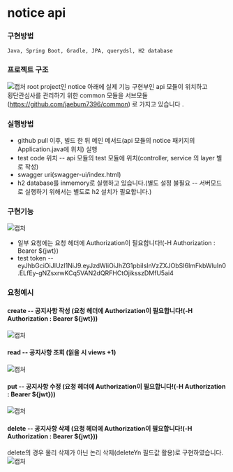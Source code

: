 # notice api

### 구현방법
```
Java, Spring Boot, Gradle, JPA, querydsl, H2 database
```

### 프로젝트 구조
![캡처](https://github.com/jaebum7396/notice/assets/38182229/0bee95a5-af5b-4191-b498-f02a7b95cd4a)
root project인 notice 아래에 실제 기능 구현부인 api 모듈이 위치하고  
횡단관심사를 관리하기 위한 common 모듈을 서브모듈 (https://github.com/jaebum7396/common) 로 가지고 있습니다 .

### 실행방법
* github pull 이후, 빌드 한 뒤 메인 메서드(api 모듈의 notice 패키지의 Application.java에 위치) 실행
* test code 위치 -- api 모듈의 test 모듈에 위치(controller, service 의 layer 별로 작성)
* swagger uri(swagger-ui/index.html)
* h2 database를 inmemory로 실행하고 있습니다.(별도 설정 불필요 -- 서버모드로 실행하기 위해서는 별도로 h2 설치가 필요합니다.)

### 구현기능
![캡처](https://github.com/jaebum7396/notice/assets/38182229/5980a332-4184-4c37-a98e-864ea03a787a)
* 일부 요청에는 요청 헤더에 Authorization이 필요합니다!(-H Authorization : Bearer ${jwt})
* test token -- eyJhbGciOiJIUzI1NiJ9.eyJzdWIiOiJhZG1pbiIsInVzZXJObSI6ImFkbWluIn0.ELfEy-gNZsxrwKCq5VAN2dQRFHCtOjiksszDMfU5ai4
  
### 요청예시

#### create -- 공지사항 작성 (요청 헤더에 Authorization이 필요합니다!(-H Authorization : Bearer ${jwt}))
![캡처](https://github.com/jaebum7396/notice/assets/38182229/bd745f56-1b5c-4c2c-8d5b-125b5e58b52a)
#### read -- 공지사항 조회 (읽을 시 views +1)
![캡처](https://github.com/jaebum7396/notice/assets/38182229/fab65ada-8d7a-4188-8c9a-3ac386442690)

#### put -- 공지사항 수정 (요청 헤더에 Authorization이 필요합니다!(-H Authorization : Bearer ${jwt}))
![캡처](https://github.com/jaebum7396/notice/assets/38182229/dd4ac7d0-d5c2-4550-8ebd-bf3b35417ea9)

#### delete -- 공지사항 삭제 (요청 헤더에 Authorization이 필요합니다!(-H Authorization : Bearer ${jwt}))
delete의 경우 물리 삭제가 아닌 논리 삭제(deleteYn 필드값 활용)로 구현하였습니다.
![캡처](https://github.com/jaebum7396/notice/assets/38182229/145216c3-8f37-4762-a532-755a10074296)



